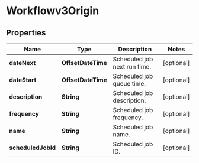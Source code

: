 

# Workflowv3Origin


## Properties

| Name | Type | Description | Notes |
|------------ | ------------- | ------------- | -------------|
|**dateNext** | **OffsetDateTime** | Scheduled job next run time. |  [optional] |
|**dateStart** | **OffsetDateTime** | Scheduled job queue time. |  [optional] |
|**description** | **String** | Scheduled job description. |  [optional] |
|**frequency** | **String** | Scheduled job frequency. |  [optional] |
|**name** | **String** | Scheduled job name. |  [optional] |
|**scheduledJobId** | **String** | Scheduled job ID. |  [optional] |




